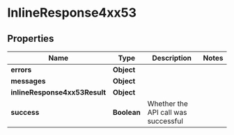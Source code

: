 # InlineResponse4xx53

## Properties
Name | Type | Description | Notes
------------ | ------------- | ------------- | -------------
**errors** | **Object** |  | 
**messages** | **Object** |  | 
**inlineResponse4xx53Result** | **Object** |  | 
**success** | **Boolean** | Whether the API call was successful | 
